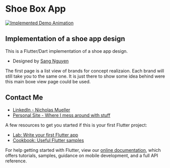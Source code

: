 # Shoe Box App

[![Implemented Demo Animation][]][Demo]

## Implementation of a shoe app design

This is a Flutter/Dart implementation of a shoe app design.
- Designed by [Sang Nguyen](https://dribbble.com/sanggggg)

The first page is a list view of brands for concept realizaion. Each brand will still take you to 
the same one. It is just there to show some idea behind were this main boxe view page could be used.

## Contact Me
- [LinkedIn - Nicholas Mueller](https://www.linkedin.com/in/nicholas-mueller-b12006b6/)
- [Personal Site - Where I mess around with stuff](https://nightmue.github.io/)

A few resources to get you started if this is your first Flutter project:

- [Lab: Write your first Flutter app](https://flutter.dev/docs/get-started/codelab)
- [Cookbook: Useful Flutter samples](https://flutter.dev/docs/cookbook)

For help getting started with Flutter, view our 
[online documentation](https://flutter.dev/docs), which offers tutorials, 
samples, guidance on mobile development, and a full API reference.

[Implemented Demo Animation]:  https://i.imgur.com/kuPtzaE.gif
[demo]: https://github.com/nightMue/ShoeBoxApp
